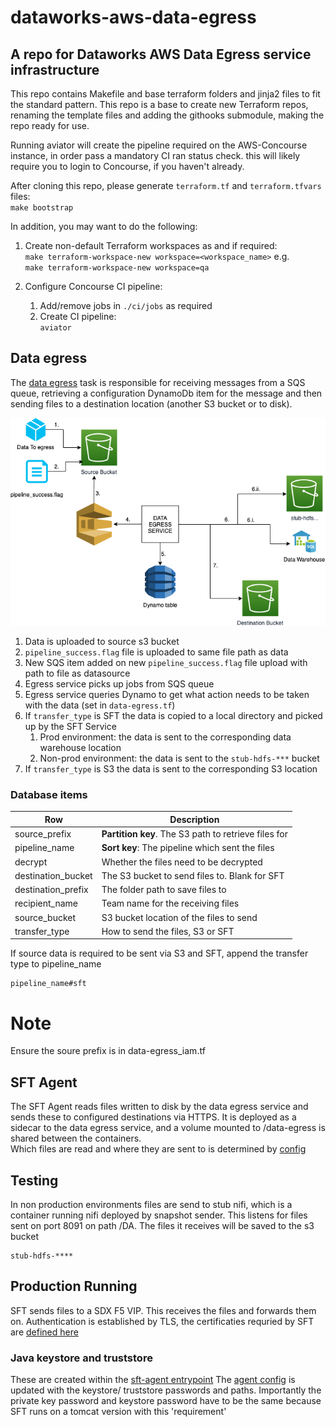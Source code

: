 # dataworks-aws-data-egress

## A repo for Dataworks AWS Data Egress service infrastructure

This repo contains Makefile and base terraform folders and jinja2 files to fit the standard pattern.
This repo is a base to create new Terraform repos, renaming the template files and adding the githooks submodule, making the repo ready for use.

Running aviator will create the pipeline required on the AWS-Concourse instance, in order pass a mandatory CI ran status check.  this will likely require you to login to Concourse, if you haven't already.

After cloning this repo, please generate `terraform.tf` and `terraform.tfvars` files:  
`make bootstrap`

In addition, you may want to do the following: 

1. Create non-default Terraform workspaces as and if required:  
    `make terraform-workspace-new workspace=<workspace_name>` e.g.  
    ```make terraform-workspace-new workspace=qa```

1. Configure Concourse CI pipeline:
    1. Add/remove jobs in `./ci/jobs` as required 
    1. Create CI pipeline:  
`aviator`

## Data egress
The [data egress](https://github.com/dwp/dataworks-data-egress) task is responsible for receiving messages from a SQS queue, retrieving
a configuration DynamoDb item for the message and then sending files to a destination location (another S3 bucket or to disk).

![Data Egress Diagram](./Egress.png)

1. Data is uploaded to source s3 bucket
2. `pipeline_success.flag` file is uploaded to same file path as data
3. New SQS item added on new `pipeline_success.flag` file upload with path to file as datasource
4. Egress service picks up jobs from SQS queue
5. Egress service queries Dynamo to get what action needs to be taken with the data (set in `data-egress.tf`)
6. If `transfer_type` is SFT the data is copied to a local directory and picked up by the SFT Service
   1. Prod environment: the data is sent to the corresponding data warehouse location
   2. Non-prod environment: the data is sent to the `stub-hdfs-***` bucket
7. If `transfer_type` is S3 the data is sent to the corresponding S3 location

### Database items
| Row      | Description |
| ----------- | ----------- |
| source_prefix      | **Partition key**. The S3 path to retrieve files for     |
| pipeline_name   | **Sort key**: The pipeline which sent the files        |
| decrypt   | Whether the files need to be decrypted        |
| destination_bucket   | The S3 bucket to send files to. Blank for SFT        |
| destination_prefix   | The folder path to save files to        |
| recipient_name   | Team name for the receiving files        |
| source_bucket   | S3 bucket location of the files to send        |
| transfer_type   | How to send the files, S3 or SFT        |

If source data is required to be sent via S3 and SFT, append the transfer type to pipeline_name
```
pipeline_name#sft
```
# Note
Ensure the soure prefix is in data-egress_iam.tf


## SFT Agent

The SFT Agent reads files written to disk by the data egress service and sends these to configured destinations via HTTPS. 
It is deployed as a sidecar to the data egress service, and a volume mounted to /data-egress is 
shared between the containers.  
Which files are read and where they are sent to is determined by [config](sft_config/agent-application-config.tpl)

## Testing
In non production environments files are send to stub nifi, which is a container running nifi deployed by snapshot sender. This listens for
files sent on port 8091 on path /DA. 
The files it receives will be saved to the s3 bucket 
```
stub-hdfs-****

```

## Production Running

SFT sends files to a SDX F5 VIP. This receives the files and forwards them on. 
Authentication is established by TLS, the certificaties requried by SFT are [defined here](https://github.com/dwp/dataworks-aws-data-egress/blob/18c6f0f958f594a9846f83955832348a9d9e17fa/locals.tf#L151)

### Java keystore and truststore
These are created within the [sft-agent entrypoint](https://github.com/dwp/dataworks-sft-agent/blob/8d66ed1746f64d2788b6d24bc511c27aef35a4e8/entrypoint.sh#L83)
The [agent config](sft_config/agent-config-with-tls.tpl) is updated with the keystore/ truststore passwords and paths. 
Importantly the private key password and keystore password have to be the same because SFT runs on a tomcat version with this 'requirement' 
